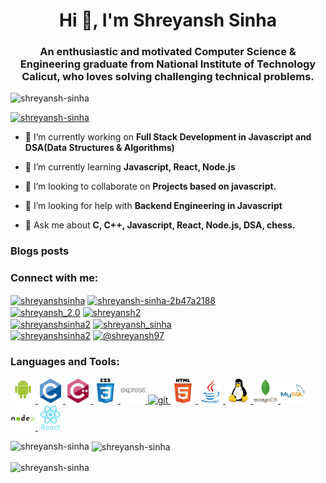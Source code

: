 <h1 align="center">Hi 👋, I'm Shreyansh Sinha</h1>
<h3 align="center">An enthusiastic and motivated Computer Science & Engineering graduate from National Institute of Technology Calicut, who loves solving challenging technical problems.</h3>

<p align="left"> <img src="https://komarev.com/ghpvc/?username=shreyansh-sinha&label=Profile%20views&color=0e75b6&style=flat" alt="shreyansh-sinha" /> </p>

<p align="left"> <a href="https://github.com/ryo-ma/github-profile-trophy"><img src="https://github-profile-trophy.vercel.app/?username=shreyansh-sinha" alt="shreyansh-sinha" /></a> </p>

- 🔭 I’m currently working on **Full Stack Development in Javascript and DSA(Data Structures & Algorithms)**

- 🌱 I’m currently learning **Javascript, React, Node.js**

- 👯 I’m looking to collaborate on **Projects based on javascript.**

- 🤝 I’m looking for help with **Backend Engineering in Javascript**

- 💬 Ask me about **C, C++, Javascript, React, Node.js, DSA, chess.**

### Blogs posts
<!-- BLOG-POST-LIST:START -->
<!-- BLOG-POST-LIST:END -->

<h3 align="left">Connect with me:</h3>
<p align="left">
<a href="https://dev.to/shreyanshsinha" target="blank"><img align="center" src="https://cdn.jsdelivr.net/npm/simple-icons@3.0.1/icons/dev-dot-to.svg" alt="shreyanshsinha" height="30" width="40" /></a>
<a href="https://linkedin.com/in/shreyansh-sinha-2b47a2188" target="blank"><img align="center" src="https://raw.githubusercontent.com/rahuldkjain/github-profile-readme-generator/master/src/images/icons/Social/linked-in-alt.svg" alt="shreyansh-sinha-2b47a2188" height="30" width="40" /></a>
   <br/>
<a href="https://instagram.com/shreyansh_2.0" target="blank"><img align="center" src="https://raw.githubusercontent.com/rahuldkjain/github-profile-readme-generator/master/src/images/icons/Social/instagram.svg" alt="shreyansh_2.0" height="30" width="40" /></a>
<a href="https://www.codechef.com/users/shreyansh2" target="blank"><img align="center" src="https://cdn.jsdelivr.net/npm/simple-icons@3.1.0/icons/codechef.svg" alt="shreyansh2" height="30" width="40" /></a>
 <br/>
<a href="https://www.hackerrank.com/shreyanshsinha2" target="blank"><img align="center" src="https://raw.githubusercontent.com/rahuldkjain/github-profile-readme-generator/master/src/images/icons/Social/hackerrank.svg" alt="shreyanshsinha2" height="30" width="40" /></a>
<a href="https://codeforces.com/profile/shreyansh_sinha" target="blank"><img align="center" src="https://cdn.jsdelivr.net/npm/simple-icons@3.0.1/icons/codeforces.svg" alt="shreyansh_sinha" height="30" width="40" /></a>
 <br/>
<a href="https://www.leetcode.com/shreyanshsinha2" target="blank"><img align="center" src="https://raw.githubusercontent.com/rahuldkjain/github-profile-readme-generator/master/src/images/icons/Social/leet-code.svg" alt="shreyanshsinha2" height="30" width="40" /></a>
<a href="https://www.hackerearth.com/@shreyansh97" target="blank"><img align="center" src="https://raw.githubusercontent.com/rahuldkjain/github-profile-readme-generator/master/src/images/icons/Social/hackerearth.svg" alt="@shreyansh97" height="30" width="40" /></a>
 <br/>
</p>

<h3 align="left">Languages and Tools:</h3>
<p align="left"> <a href="https://developer.android.com" target="_blank"> <img src="https://raw.githubusercontent.com/devicons/devicon/master/icons/android/android-original-wordmark.svg" alt="android" width="40" height="40"/> </a> <a href="https://www.cprogramming.com/" target="_blank"> <img src="https://raw.githubusercontent.com/devicons/devicon/master/icons/c/c-original.svg" alt="c" width="40" height="40"/> </a> <a href="https://www.w3schools.com/cpp/" target="_blank"> <img src="https://raw.githubusercontent.com/devicons/devicon/master/icons/cplusplus/cplusplus-original.svg" alt="cplusplus" width="40" height="40"/> </a> <a href="https://www.w3schools.com/css/" target="_blank"> <img src="https://raw.githubusercontent.com/devicons/devicon/master/icons/css3/css3-original-wordmark.svg" alt="css3" width="40" height="40"/> </a> <a href="https://expressjs.com" target="_blank"> <img src="https://raw.githubusercontent.com/devicons/devicon/master/icons/express/express-original-wordmark.svg" alt="express" width="40" height="40"/> </a> <a href="https://git-scm.com/" target="_blank"> <img src="https://www.vectorlogo.zone/logos/git-scm/git-scm-icon.svg" alt="git" width="40" height="40"/> </a> <a href="https://www.w3.org/html/" target="_blank"> <img src="https://raw.githubusercontent.com/devicons/devicon/master/icons/html5/html5-original-wordmark.svg" alt="html5" width="40" height="40"/> </a> <a href="https://www.java.com" target="_blank"> <img src="https://raw.githubusercontent.com/devicons/devicon/master/icons/java/java-original.svg" alt="java" width="40" height="40"/> </a> <a href="https://www.linux.org/" target="_blank"> <img src="https://raw.githubusercontent.com/devicons/devicon/master/icons/linux/linux-original.svg" alt="linux" width="40" height="40"/> </a> <a href="https://www.mongodb.com/" target="_blank"> <img src="https://raw.githubusercontent.com/devicons/devicon/master/icons/mongodb/mongodb-original-wordmark.svg" alt="mongodb" width="40" height="40"/> </a> <a href="https://www.mysql.com/" target="_blank"> <img src="https://raw.githubusercontent.com/devicons/devicon/master/icons/mysql/mysql-original-wordmark.svg" alt="mysql" width="40" height="40"/> </a> <a href="https://nodejs.org" target="_blank"> <img src="https://raw.githubusercontent.com/devicons/devicon/master/icons/nodejs/nodejs-original-wordmark.svg" alt="nodejs" width="40" height="40"/> </a> <a href="https://reactjs.org/" target="_blank"> <img src="https://raw.githubusercontent.com/devicons/devicon/master/icons/react/react-original-wordmark.svg" alt="react" width="40" height="40"/> </a> </p>

<p><img align="left" src="https://github-readme-stats.vercel.app/api/top-langs?username=shreyansh-sinha&show_icons=true&locale=en&layout=compact" alt="shreyansh-sinha" /></p>

<p>&nbsp;<img align="center" src="https://github-readme-stats.vercel.app/api?username=shreyansh-sinha&show_icons=true&locale=en" alt="shreyansh-sinha" /></p>

<p><img align="center" src="https://github-readme-streak-stats.herokuapp.com/?user=shreyansh-sinha&" alt="shreyansh-sinha" /></p>
